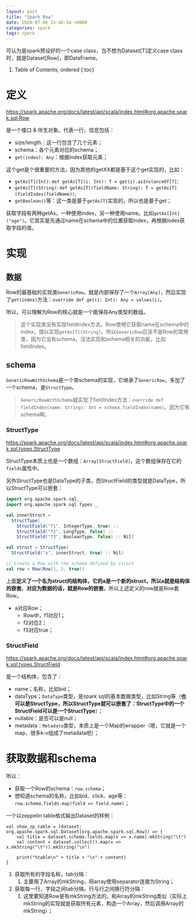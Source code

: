 ```yaml
---
layout: post
title: "Spark Row"
date: 2020-07-06 15:46:54 +0800
categories: spark
tags: spark
---
```


可认为是spark预设好的一个case class，当不想为Dataset[T]定义case class时，就是Dataset[Row]，即DataFrame。

1. Table of Contents, ordered
{:toc}

# 定义
https://spark.apache.org/docs/latest/api/scala/index.html#org.apache.spark.sql.Row

是一个接口 & 伴生对象。代表一行，信息包括：
- size/length：这一行包含了几个元素；
- schema：各个元素对应的schema；
- `get(index): Any`：根据index获取元素；

这个get是个很重要的方法，因为其他的getXX都是基于这个get实现的，比如：
- `getAs[T](Int)`: `def getAs[T](i: Int): T = get(i).asInstanceOf[T]`;
- `getAs[T](String)`: `def getAs[T](fieldName: String): T = getAs[T](fieldIndex(fieldName))`;
- `getBoolean()`等：这一类是基于`getAs[T]`实现的，所以也是基于get；

获取字段有两种getAs，一种使用index，另一种使用name。比如`getAs[Int]("age")`。它其实是先通过name在schema中的位置获取index，再根据index获取字段的值。

# 实现
## 数据
Row的最基础的实现类`GenericRow`，就是内部保存了一个`Array[Any]`，然后实现了`get(index)`方法：`override def get(i: Int): Any = values(i)`。

所以，可以理解为Row的核心就是一个能保存Any类型的数组。

> 这个实现类没有实现fieldIndex方法，Row使用它获取name在schema中的index，借以实现`getAs[T](String)`。所以`GenericRow`应该不是Row的常用类，因为它没有schema，没法实现和schema相关的功能，比如fieldIndex。

## schema
`GenericRowWithSchema`是一个带schema的实现，它继承了`GenericRow`，多加了一个schema，是`StructType`。

> `GenericRowWithSchema`就实现了fieldIndex方法：`override def fieldIndex(name: String): Int = schema.fieldIndex(name)`。因为它有schema啊。

### StructType
https://spark.apache.org/docs/latest/api/scala/index.html#org.apache.spark.sql.types.StructType

StructType本质上也是一个数组：`Array[StructField]`。这个数组保存在它的`fields`属性中。

另外StructType也是DataType的子类，而StructField的类型就是DataType，所以StructType可以嵌套：
```scala
import org.apache.spark.sql._
import org.apache.spark.sql.types._

val innerStruct =
  StructType(
    StructField("f1", IntegerType, true) ::
    StructField("f2", LongType, false) ::
    StructField("f3", BooleanType, false) :: Nil)

val struct = StructType(
  StructField("a", innerStruct, true) :: Nil)

// Create a Row with the schema defined by struct
val row = Row(Row(1, 2, true))
```
上面**定义了一个名为struct的结构体，它的a是一个新的struct，所以a就是结构体的嵌套**。**对应为数据的话，就是Row的嵌套**。所以上述定义的row就是Row套Row。
- a对应Row；
    - Row中，f1对应1；
    - f2对应2；
    - f3对应true；

### StructField
https://spark.apache.org/docs/latest/api/scala/index.html#org.apache.spark.sql.types.StructField

是一个结构体，包含了：
- name；名称，比如bid；
- dataType；`DataType`类型，是spark sql的基本数据类型，比如String等（**也可以是StructType，所以StructType就可以嵌套了：StructType中的一个StructField可以是一个StructType**）；
- nullable：是否可以是null；
- metadata：`Metadata`类型，本质上是一个Map的wrapper（嗯，它就是一个map，很多k-v组成了metadata吧）；

# 获取数据和schema
所以：
- 获取一个Row的schema：`row.schema`；
- 想知道schema的名称，比如bid、click、age等：`row.schema.fields.map(field => field.name)`；

一个以zeppelin table格式输出Dataset的样例：
```
val show_zp_table = (dataset: org.apache.spark.sql.Dataset[org.apache.spark.sql.Row]) => {
    val title = dataset.schema.fields.map(x => x.name).mkString("\t")
    val content = dataset.collect().map(x => x.mkString("\t")).mkString("\n")

    print("%table\n" + title + "\n" + content)
}
```
1. 获取所有的字段名称，tab分隔：
    1. 主要用了Array的mkString，将array使用separator连接为String；
1. 获取每一行，字段之间tab分隔，行与行之间换行符分隔：
    1. 这里要知道Row是有mkString方法的，和Array的mkString类似（实际上mkString的实现就是获取所有元素，构造一个Array，然后调用Array的mkString）；

